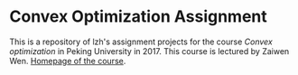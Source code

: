 # Convex Optimization Assignment

This is a repository of lzh's assignment projects for the course
*Convex optimization* in Peking University in 2017. This course is
lectured by Zaiwen Wen.
[Homepage of the course](http://bicmr.pku.edu.cn/~wenzw/opt-2017-fall.html).
